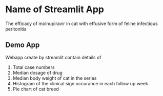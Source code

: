 # Name of Streamlit App

The efficacy of molnupiravir in cat with effusive form of feline infectious peritonitis 

## Demo App
Webapp create by streamlit contain details of 
1. Total case numbers
2. Median dosage of drug
3. Median body weight of cat in the series
4. Histogram of the clinical sign occurance in each follow up week
5. Pie chart of cat breed
